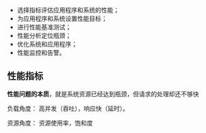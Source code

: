 - 选择指标评估应用程序和系统的性能；
- 为应用程序和系统设置性能目标；
- 进行性能基准测试；
- 性能分析定位瓶颈；
- 优化系统和应用程序；
- 性能监控和告警。

## 性能指标

**性能问题的本质**，就是系统资源已经达到瓶颈，但请求的处理却还不够快

负载角度： 高并发（吞吐），响应快（延时）。

资源角度： 资源使用率，饱和度
